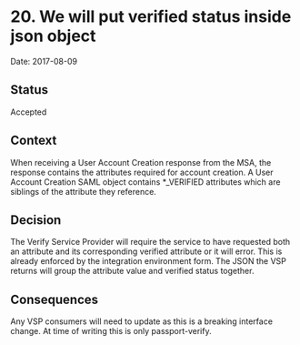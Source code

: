 # 20. We will put verified status inside json object

Date: 2017-08-09

## Status

Accepted

## Context

When receiving a User Account Creation response from the MSA, the response contains the attributes required for account creation.
A User Account Creation SAML object contains *_VERIFIED attributes which are siblings of the attribute they reference.


## Decision

The Verify Service Provider will require the service to have requested both an attribute and its
corresponding verified attribute or it will error. This is already enforced by the integration environment form.
The JSON the VSP returns will group the attribute value and verified status together.

## Consequences

Any VSP consumers will need to update as this is a breaking interface change. At time of writing this is only
passport-verify.

